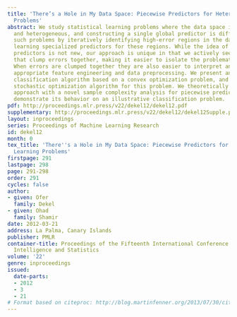 ```yaml
---
title: 'There’s a Hole in My Data Space: Piecewise Predictors for Heterogeneous Learning
  Problems'
abstract: We study statistical learning problems where the data space is multimodal
  and heterogeneous, and constructing a single global predictor is difficult. We address
  such problems by iteratively identifying high-error regions in the data space and
  learning specialized predictors for these regions. While the idea of composing localized
  predictors is not new, our approach is unique in that we actively seek out predictors
  that clump errors together, making it easier to isolate the problematic regions.
  When errors are clumped together they are also easier to interpret and resolve through
  appropriate feature engineering and data preprocessing. We present an error-clumping
  classification algorithm based on a convex optimization problem, and an efficient
  stochastic optimization algorithm for this problem. We theoretically motivate our
  approach with a novel sample complexity analysis for piecewise predictors, and empirically
  demonstrate its behavior on an illustrative classification problem.
pdf: http://proceedings.mlr.press/v22/dekel12/dekel12.pdf
supplementary: http://proceedings.mlr.press/v22/dekel12/dekel12Supple.pdf
layout: inproceedings
series: Proceedings of Machine Learning Research
id: dekel12
month: 0
tex_title: 'There''s a Hole in My Data Space: Piecewise Predictors for Heterogeneous
  Learning Problems'
firstpage: 291
lastpage: 298
page: 291-298
order: 291
cycles: false
author:
- given: Ofer
  family: Dekel
- given: Ohad
  family: Shamir
date: 2012-03-21
address: La Palma, Canary Islands
publisher: PMLR
container-title: Proceedings of the Fifteenth International Conference on Artificial
  Intelligence and Statistics
volume: '22'
genre: inproceedings
issued:
  date-parts:
  - 2012
  - 3
  - 21
# Format based on citeproc: http://blog.martinfenner.org/2013/07/30/citeproc-yaml-for-bibliographies/
---
```

